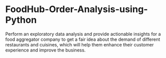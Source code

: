 # FoodHub-Order-Analysis-using-Python
Perform an exploratory data analysis and provide actionable insights for a food aggregator company to get a fair idea about the demand of different restaurants and cuisines, which will help them enhance their customer experience and improve the business.
